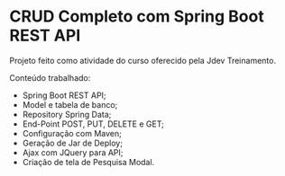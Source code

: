 # CRUD Completo com Spring Boot REST API

Projeto feito como atividade do curso oferecido pela Jdev Treinamento.

Conteúdo trabalhado:
- Spring Boot REST API;
- Model e tabela de banco;
- Repository Spring Data;
- End-Point POST, PUT, DELETE e GET;
- Configuração com Maven;
- Geração de Jar de Deploy;
- Ajax com JQuery para API;
- Criação de tela de Pesquisa Modal.


